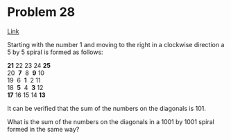 # Problem 28

[Link](https://projecteuler.net/problem=28)

Starting with the number $1$ and moving to the right in a clockwise direction a $5$ by $5$ spiral is formed as follows:

**21** 22 23 24 **25**  
20  **7**  8  **9** 10  
19  6  **1**  2 11  
18  **5**  4  **3** 12  
**17** 16 15 14 **13**

It can be verified that the sum of the numbers on the diagonals is $101$.

What is the sum of the numbers on the diagonals in a $1001$ by $1001$ spiral formed in the same way?